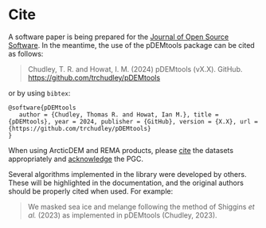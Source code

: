 # Cite

A software paper is being prepared for the [Journal of Open Source Software](https://joss.theoj.org/). In the meantime, the use of the pDEMtools package can be cited as follows:

> Chudley, T. R. and Howat, I. M. (2024) pDEMtools (vX.X). GitHub. https://github.com/trchudley/pDEMtools

or by using `bibtex`:

```
@software{pDEMtools
   author = {Chudley, Thomas R. and Howat, Ian M.}, title = {pDEMtools}, year = 2024, publisher = {GitHub}, version = {X.X}, url = {https://github.com/trchudley/pDEMtools} 
}
```

When using ArcticDEM and REMA products, please [cite](../appendix/references.md) the datasets appropriately and [acknowledge](../appendix/acknowledgements.md) the PGC.

Several algorithms implemented in the library were developed by others. These will be highlighted in the documentation, and the original authors should be properly cited when used. For example:

> We masked sea ice and melange following the method of Shiggins _et al._ (2023) as implemented in pDEMtools (Chudley, 2023).
